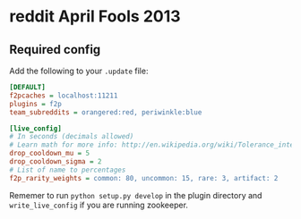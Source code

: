 # reddit April Fools 2013

Required config
---------------
Add the following to your `.update` file:
```ini
[DEFAULT]
f2pcaches = localhost:11211
plugins = f2p
team_subreddits = orangered:red, periwinkle:blue

[live_config]
# In seconds (decimals allowed)
# Learn math for more info: http://en.wikipedia.org/wiki/Tolerance_interval
drop_cooldown_mu = 5
drop_cooldown_sigma = 2
# List of name to percentages
f2p_rarity_weights = common: 80, uncommon: 15, rare: 3, artifact: 2
```

Rememer to run `python setup.py develop` in the plugin directory and `write_live_config` if you are running zookeeper.
